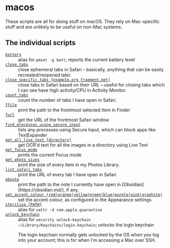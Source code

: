 # macos

These scripts are all for doing stuff on macOS.
They rely on Mac-specific stuff and are unlikely to be useful on non-Mac systems.

## The individual scripts

<!-- [[[cog

# This adds the root of the repo to the PATH, which has cog_helpers.py
from os.path import abspath, dirname
import sys; sys.path.append(abspath(dirname(dirname("."))))

import cog_helpers

folder_name = "macos"

scripts = [
    {
        "name": "battery",
        "description": "alias for <code>pmset -g batt</code>; reports the current battery level",
    },
    {
        "name": "close_tabs",
        "description": "close ephemeral tabs in Safari – basically, anything that can be easily recreated/reopened later."
    },
    {
        "usage": "close_specific_tabs [example.org fragment.net]",
        "description": "close tabs in Safari based on their URL – useful for closing tabs which I can see have high activity/CPU in Activity Monitor."
    },
    {
        "name": "count_tabs",
        "description": "count the number of tabs I have open in Safari."
    },
    {
        "name": "ffile",
        "description": "print the path to the frontmost selected item in Finder"
    },
    {
        "name": "furl",
        "description": "get the URL of the frontmost Safari window"
    },
    {
        "name": "find_processes_using_secure_input",
        "description": "lists any processes using Secure Input, which can block apps like TextExpander"
    },
    {
        "usage": "get_all_live_text [directory]",
        "description": "get OCR'd text for all the images in a directory using Live Text"
    },
    {
        "name": "get_focus_mode",
        "description": "prints the current Focus mode"
    },
    {
        "name": "get_photo_sizes",
        "description": "print the size of every item in my Photos Library."
    },
    {
        "name": "list_safari_tabs",
        "description": "print the URL of every tab I have open in Safari"
    },
    {
        "name": "obnote",
        "description": "print the path to the note I currently have open in [Obsidian](https://obsidian.md/), if any."
    },
    {
        "usage": "set_accent_colour (red|orange|yellow|green|blue|purple|pink|graphite)",
        "description": "set the accent colour, as configured in the Appearance settings",
    },
    {
        "usage": "sterilise [PATH]",
        "description": "alias for <code>xattr -d com.apple.quarantine</code>"
    },
    {
        "name": "unlock_keychain",
        "description": """
        alias for <code>security unlock-keychain ~/Library/Keychains/login.keychain</code>; unlocks the login keychain
        <p>
          The login keychain normally gets unlocked by the OS when you log into your account; this is for when I'm accessing a Mac over SSH.
        </p>
        """
    }
]

cog_helpers.create_description_table(folder_name=folder_name, scripts=scripts)

]]]-->
<dl>
  <dt>
    <a href="https://github.com/alexwlchan/scripts/blob/main/macos/battery">
      <code>battery</code>
    </a>
  </dt>
  <dd>
    alias for <code>pmset -g batt</code>; reports the current battery level
  </dd>

  <dt>
    <a href="https://github.com/alexwlchan/scripts/blob/main/macos/close_tabs">
      <code>close_tabs</code>
    </a>
  </dt>
  <dd>
    close ephemeral tabs in Safari – basically, anything that can be easily recreated/reopened later.
  </dd>

  <dt>
    <a href="https://github.com/alexwlchan/scripts/blob/main/macos/close_specific_tabs">
      <code>close_specific_tabs [example.org fragment.net]</code>
    </a>
  </dt>
  <dd>
    close tabs in Safari based on their URL – useful for closing tabs which I can see have high activity/CPU in Activity Monitor.
  </dd>

  <dt>
    <a href="https://github.com/alexwlchan/scripts/blob/main/macos/count_tabs">
      <code>count_tabs</code>
    </a>
  </dt>
  <dd>
    count the number of tabs I have open in Safari.
  </dd>

  <dt>
    <a href="https://github.com/alexwlchan/scripts/blob/main/macos/ffile">
      <code>ffile</code>
    </a>
  </dt>
  <dd>
    print the path to the frontmost selected item in Finder
  </dd>

  <dt>
    <a href="https://github.com/alexwlchan/scripts/blob/main/macos/furl">
      <code>furl</code>
    </a>
  </dt>
  <dd>
    get the URL of the frontmost Safari window
  </dd>

  <dt>
    <a href="https://github.com/alexwlchan/scripts/blob/main/macos/find_processes_using_secure_input">
      <code>find_processes_using_secure_input</code>
    </a>
  </dt>
  <dd>
    lists any processes using Secure Input, which can block apps like TextExpander
  </dd>

  <dt>
    <a href="https://github.com/alexwlchan/scripts/blob/main/macos/get_all_live_text">
      <code>get_all_live_text [directory]</code>
    </a>
  </dt>
  <dd>
    get OCR'd text for all the images in a directory using Live Text
  </dd>

  <dt>
    <a href="https://github.com/alexwlchan/scripts/blob/main/macos/get_focus_mode">
      <code>get_focus_mode</code>
    </a>
  </dt>
  <dd>
    prints the current Focus mode
  </dd>

  <dt>
    <a href="https://github.com/alexwlchan/scripts/blob/main/macos/get_photo_sizes">
      <code>get_photo_sizes</code>
    </a>
  </dt>
  <dd>
    print the size of every item in my Photos Library.
  </dd>

  <dt>
    <a href="https://github.com/alexwlchan/scripts/blob/main/macos/list_safari_tabs">
      <code>list_safari_tabs</code>
    </a>
  </dt>
  <dd>
    print the URL of every tab I have open in Safari
  </dd>

  <dt>
    <a href="https://github.com/alexwlchan/scripts/blob/main/macos/obnote">
      <code>obnote</code>
    </a>
  </dt>
  <dd>
    print the path to the note I currently have open in [Obsidian](https://obsidian.md/), if any.
  </dd>

  <dt>
    <a href="https://github.com/alexwlchan/scripts/blob/main/macos/set_accent_colour">
      <code>set_accent_colour (red|orange|yellow|green|blue|purple|pink|graphite)</code>
    </a>
  </dt>
  <dd>
    set the accent colour, as configured in the Appearance settings
  </dd>

  <dt>
    <a href="https://github.com/alexwlchan/scripts/blob/main/macos/sterilise">
      <code>sterilise [PATH]</code>
    </a>
  </dt>
  <dd>
    alias for <code>xattr -d com.apple.quarantine</code>
  </dd>

  <dt>
    <a href="https://github.com/alexwlchan/scripts/blob/main/macos/unlock_keychain">
      <code>unlock_keychain</code>
    </a>
  </dt>
  <dd>
    alias for <code>security unlock-keychain ~/Library/Keychains/login.keychain</code>; unlocks the login keychain
    <p>
      The login keychain normally gets unlocked by the OS when you log into your account; this is for when I'm accessing a Mac over SSH.
    </p>
  </dd>
</dl>
<!-- [[[end]]] (checksum: e560a98d56d0c36aa6d1e4d9318baf1e) -->

